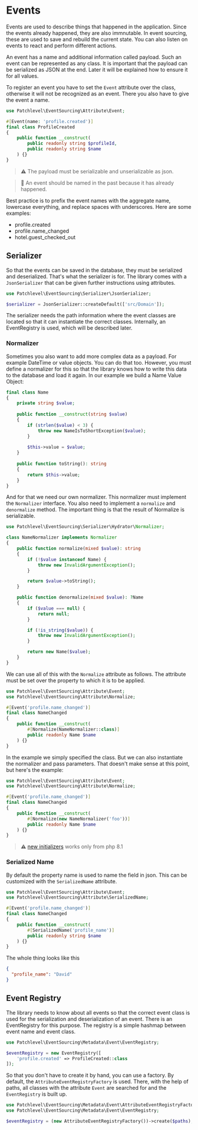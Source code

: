 # Events

Events are used to describe things that happened in the application. 
Since the events already happened, they are also immnutable. 
In event sourcing, these are used to save and rebuild the current state. 
You can also listen on events to react and perform different actions.

An event has a name and additional information called payload.
Such an event can be represented as any class.
It is important that the payload can be serialized as JSON at the end. 
Later it will be explained how to ensure it for all values.

To register an event you have to set the `Event` attribute over the class, 
otherwise it will not be recognized as an event. 
There you also have to give the event a name.

```php
use Patchlevel\EventSourcing\Attribute\Event;

#[Event(name: 'profile.created')]
final class ProfileCreated
{
    public function __construct(
        public readonly string $profileId,
        public readonly string $name
    ) {}
}
```

> :warning: The payload must be serializable and unserializable as json.

> :book: An event should be named in the past because it has already happened.

Best practice is to prefix the event names with the aggregate name, lowercase everything, and replace spaces with underscores.
Here are some examples:

* profile.created
* profile.name_changed
* hotel.guest_checked_out

## Serializer

So that the events can be saved in the database, they must be serialized and deserialized.
That's what the serializer is for. 
The library comes with a `JsonSerializer` that can be given further instructions using attributes.

```php
use Patchlevel\EventSourcing\Serializer\JsonSerializer;

$serializer = JsonSerializer::createDefault(['src/Domain']);
```

The serializer needs the path information where the event classes are located 
so that it can instantiate the correct classes. 
Internally, an EventRegistry is used, which will be described later.

### Normalizer

Sometimes you also want to add more complex data as a payload. For example DateTime or value objects.
You can do that too. However, you must define a normalizer for this 
so that the library knows how to write this data to the database and load it again.
In our example we build a Name Value Object:

```php
final class Name
{
    private string $value;
    
    public function __construct(string $value) 
    {
        if (strlen($value) < 3) {
            throw new NameIsToShortException($value);
        }
        
        $this->value = $value;
    }
    
    public function toString(): string 
    {
        return $this->value;
    }
}
```

And for that we need our own normalizer. 
This normalizer must implement the `Normalizer` interface. 
You also need to implement a `normalize` and `denormalize` method.
The important thing is that the result of Normalize is serializable.

```php
use Patchlevel\EventSourcing\Serializer\Hydrator\Normalizer;

class NameNormalizer implements Normalizer
{
    public function normalize(mixed $value): string
    {
        if (!$value instanceof Name) {
            throw new InvalidArgumentException();
        }

        return $value->toString();
    }

    public function denormalize(mixed $value): ?Name
    {
        if ($value === null) {
            return null;
        }

        if (!is_string($value)) {
            throw new InvalidArgumentException();
        }

        return new Name($value);
    }
}
```

We can use all of this with the `Normalize` attribute as follows. 
The attribute must be set over the property to which it is to be applied.

```php
use Patchlevel\EventSourcing\Attribute\Event;
use Patchlevel\EventSourcing\Attribute\Normalize;

#[Event('profile.name_changed')]
final class NameChanged
{
    public function __construct(
        #[Normalize(NameNormalizer::class)]
        public readonly Name $name
    ) {}
}
```

In the example we simply specified the class. But we can also instantiate the normalizer and pass parameters.
That doesn't make sense at this point, but here's the example:

```php
use Patchlevel\EventSourcing\Attribute\Event;
use Patchlevel\EventSourcing\Attribute\Normalize;

#[Event('profile.name_changed')]
final class NameChanged
{
    public function __construct(
        #[Normalize(new NameNormalizer('foo'))]
        public readonly Name $name
    ) {}
}
```

> :warning: [new initializers](https://stitcher.io/blog/php-81-new-in-initializers) works only from php 8.1

### Serialized Name

By default the property name is used to name the field in json. 
This can be customized with the `SerializedName` attribute.

```php
use Patchlevel\EventSourcing\Attribute\Event;
use Patchlevel\EventSourcing\Attribute\SerializedName;

#[Event('profile.name_changed')]
final class NameChanged
{
    public function __construct(
        #[SerializedName('profile_name')]
        public readonly string $name
    ) {}
}
```

The whole thing looks like this

```json
{
  "profile_name": "David"
}
```

## Event Registry

The library needs to know about all events 
so that the correct event class is used for the serialization and deserialization of an event.
There is an EventRegistry for this purpose. The registry is a simple hashmap between event name and event class.

```php
use Patchlevel\EventSourcing\Metadata\Event\EventRegistry;

$eventRegistry = new EventRegistry([
    'profile.created' => ProfileCreated::class
]);
```

So that you don't have to create it by hand, you can use a factory.
By default, the `AttributeEventRegistryFactory` is used. 
There, with the help of paths, all classes with the attribute `Event` are searched for 
and the `EventRegistry` is built up.

```php
use Patchlevel\EventSourcing\Metadata\Event\AttributeEventRegistryFactory;
use Patchlevel\EventSourcing\Metadata\Event\EventRegistry;

$eventRegistry = (new AttributeEventRegistryFactory())->create($paths);
```
